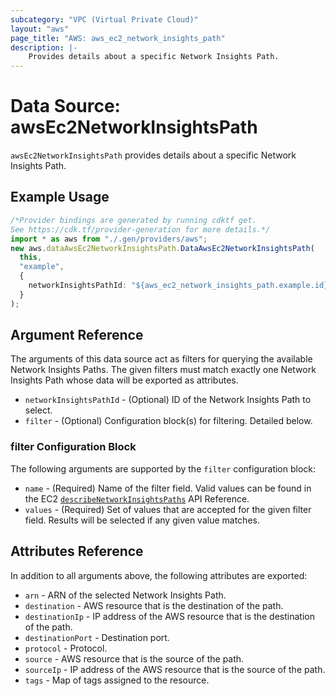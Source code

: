 ```yaml
---
subcategory: "VPC (Virtual Private Cloud)"
layout: "aws"
page_title: "AWS: aws_ec2_network_insights_path"
description: |-
    Provides details about a specific Network Insights Path.
---
```


# Data Source: awsEc2NetworkInsightsPath

`awsEc2NetworkInsightsPath` provides details about a specific Network Insights Path.

## Example Usage

```typescript
/*Provider bindings are generated by running cdktf get.
See https://cdk.tf/provider-generation for more details.*/
import * as aws from "./.gen/providers/aws";
new aws.dataAwsEc2NetworkInsightsPath.DataAwsEc2NetworkInsightsPath(
  this,
  "example",
  {
    networkInsightsPathId: "${aws_ec2_network_insights_path.example.id}",
  }
);

```

## Argument Reference

The arguments of this data source act as filters for querying the available
Network Insights Paths. The given filters must match exactly one Network Insights Path
whose data will be exported as attributes.

* `networkInsightsPathId` - (Optional) ID of the Network Insights Path to select.
* `filter` - (Optional) Configuration block(s) for filtering. Detailed below.

### filter Configuration Block

The following arguments are supported by the `filter` configuration block:

* `name` - (Required) Name of the filter field. Valid values can be found in the EC2 [`describeNetworkInsightsPaths`](https://docs.aws.amazon.com/AWSEC2/latest/APIReference/API_DescribeNetworkInsightsPaths.html) API Reference.
* `values` - (Required) Set of values that are accepted for the given filter field. Results will be selected if any given value matches.

## Attributes Reference

In addition to all arguments above, the following attributes are exported:

* `arn` - ARN of the selected Network Insights Path.
* `destination` - AWS resource that is the destination of the path.
* `destinationIp` - IP address of the AWS resource that is the destination of the path.
* `destinationPort` - Destination port.
* `protocol` - Protocol.
* `source` - AWS resource that is the source of the path.
* `sourceIp` - IP address of the AWS resource that is the source of the path.
* `tags` - Map of tags assigned to the resource.

